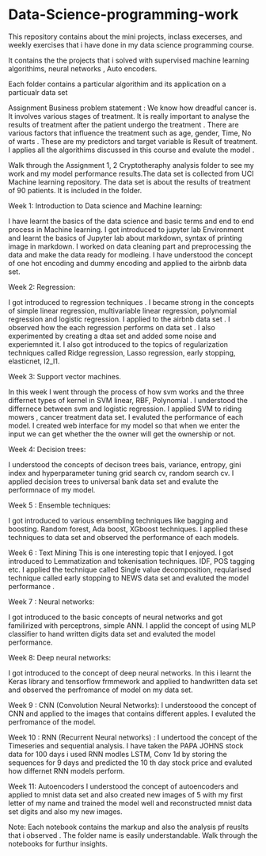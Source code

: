 # Data-Science-programming-work

This repository contains about the mini projects, inclass execerses, and weekly exercises that i have done in my data science programming course.

It contains the the projects that i solved with supervised machine learning algorithims, neural networks , Auto encoders.

Each folder contains a particular algorithim and its application on a particualr data set


Assignment Business problem statement :  We know how dreadful cancer is. It involves various stages of treatment. It is really important to analyse the results of treatment after the patient undergo the treatment . There are various factors that influence the treatment such as age, gender, Time, No of warts . These are my predictors and target variable is Result of treatment. I applies all the algorithims discussed in this course and evalute the model .  

Walk through the Assignment 1, 2 Cryptotheraphy analysis folder to see my work and my model performance results.The data set is collected from UCI Machine learning repository. The data set is about the results of treatment of 90 patients. It is included in the folder.


Week 1: Introduction to Data science and Machine learning:

I have learnt the basics of the data science and basic terms and end to end process in Machine learning. I got introduced to jupyter lab Environment and learnt the basics of Jupyter lab about markdown, syntax of printing image in markdown. I worked on data cleaning part and preprocessing the data and make the data ready for modleing. I have understood the concept of one hot encoding and dummy encoding and applied to the airbnb data set.


Week 2:  Regression:

I got introduced to regression techniques . I became strong in the concepts of simple linear regression, multivariable linear regression, polynomial regression and logistic regression. I applied to the airbnb data set . I observed how the each regression performs on data set . I also experimented by creating a dtaa set and added some noise and experiemnted it. I also got introduced to the topics of regularization techniques called Ridge regression, Lasso regression, early stopping, elasticnet, l2_l1.


Week 3:  Support vector machines.

In this week I went through the process of how svm works and the three differnet types of kernel in SVM linear, RBF, Polynomial . I understood the differnece between svm and logistic regression. I applied SVM to riding mowers , cancer treatment data set. I evaluted the performance of each model. I created web interface for my model so that when we enter the input we can get whether the the owner will get the ownership or not. 

Week 4: Decision trees:

I understood the concepts of decison trees bais, variance, entropy, gini index and hyperparameter tuning grid search cv, random search cv. I applied decision trees to universal bank data set and evalute the performnace of my model.

Week 5 : Ensemble techniques:

I got introduced to various ensembling techniques like bagging and boosting. Random forest, Ada boost, XGboost techniques. I applied these techniques to data set and observed the performance of each models.

Week 6 : Text Mining
This is one interesting topic that I enjoyed. I got introduced to Lemmatization and tokenisation techniques. IDF, POS tagging etc. I applied the technique called Single value decomposition, reqularised technique called early stopping to NEWS data set and evaluted the model performance .

Week 7 : Neural networks:

I got introduced to the basic concepts of neural networks and got familirized with perceptrons, simple ANN. I applid the concept of using MLP classifier to hand written digits data set and evaluted the model performance.

Week 8: Deep neural networks:

I got introduced to the concept of deep neural networks. In this i learnt the Keras library  and tensorflow frmmework and applied to handwritten data set and observed the perfromance of model on my data set.

Week 9 : CNN (Convolution Neural Networks):  I understoood the concept of CNN and applied to the images that contains different apples. I evaluted the perfromance of the model.

Week 10 : RNN (Recurrent Neural networks) : I undertood the concept of the Timeseries and sequential analysis. I have taken the PAPA JOHNS stock data for 100 days i used RNN modles LSTM, Conv 1d by storing the sequences for 9 days and predicted the 10 th day stock price and evaluted how differnet RNN models perform.

Week 11:  Autoencoders  I understood the concept of autoencoders and applied to mnist data set and also created new images of 5 with my first letter of my name and trained the model well and reconstructed mnist data set digits  and also my new images.


Note:   Each notebook contains the markup and also the analysis pf reuslts that i observed . The folder name is easily understandable. Walk through the notebooks for furthur insights.
